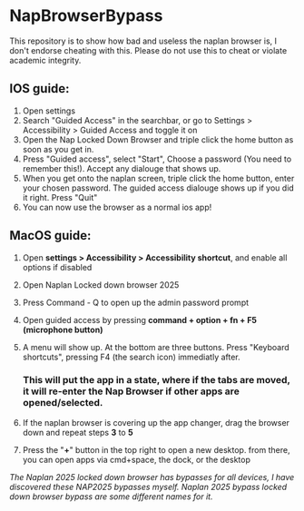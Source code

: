 # NapBrowserBypass
This repository is to show how bad and useless the naplan browser is, I don't endorse cheating with this. Please do not use this to cheat or violate academic integrity.

## IOS guide:
1. Open settings
2. Search "Guided Access" in the searchbar, or go to Settings > Accessibility > Guided Access and toggle it on
3. Open the Nap Locked Down Browser and triple click the home button as soon as you get in.
4. Press "Guided access", select "Start", Choose a password (You need to remember this!). Accept any dialouge that shows up.
5. When you get onto the naplan screen, triple click the home button, enter your chosen password. The guided access dialouge shows up if you did it right. Press "Quit"
6. You can now use the browser as a normal ios app!

## MacOS guide:
1. Open **settings > Accessibility > Accessibility shortcut**, and enable all options if disabled
2. Open Naplan Locked down browser 2025
3. Press Command - Q to open up the admin password prompt
4. Open guided access by pressing **command + option + fn + F5 (microphone button)**
5. A menu will show up. At the bottom are three buttons. Press "Keyboard shortcuts", pressing F4 (the search icon) immediatly after.

   ### This will put the app in a state, where if the tabs are moved, it will re-enter the Nap Browser if other apps are opened/selected.

7. If the naplan browser is covering up the app changer, drag the browser down and repeat steps **3** to **5**
8. Press the "**+**" button in the top right to open a new desktop. from there, you can open apps via cmd+space, the dock, or the desktop




*The Naplan 2025 locked down browser has bypasses for all devices, I have discovered these NAP2025 bypasses myself. Naplan 2025 bypass locked down browser bypass are some different names for it.*
